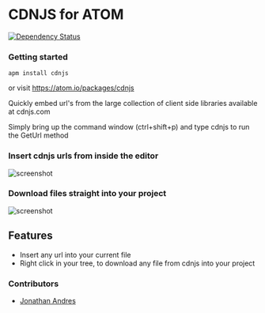 # CDNJS for ATOM
[![Dependency Status](https://david-dm.org/cdnjs/atom-extension.svg)](https://david-dm.org/cdnjs/atom-extension)

### Getting started

`apm install cdnjs`

or visit https://atom.io/packages/cdnjs

Quickly embed url's from the large collection of client side libraries available at cdnjs.com

Simply bring up the command window (ctrl+shift+p) and type cdnjs to run the GetUrl method

### Insert cdnjs urls from inside the editor

![screenshot](https://cdn.rawgit.com/cdnjs/atom-extension/master/screenshots/geturl.gif)

### Download files straight into your project
![screenshot](https://cdn.rawgit.com/cdnjs/atom-extension/master/screenshots/downloadfile.gif)

## Features

* Insert any url into your current file
* Right click in your tree, to download any file from cdnjs into your project


### Contributors

- [Jonathan Andres](https://github.com/ksprwhite)
